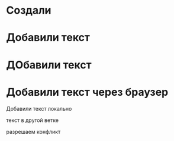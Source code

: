 # Создали

# Добавили текст

# ДОбавили текст

# Добавили текст через браузер

Добавили текст локально

текст в другой ветке

разрешаем конфликт
